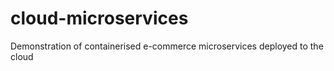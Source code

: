 # cloud-microservices
Demonstration of containerised e-commerce microservices deployed to the cloud
